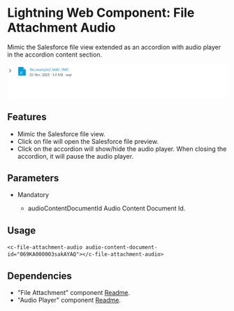 # Lightning Web Component: File Attachment Audio

Mimic the Salesforce file view extended as an accordion with audio player in the accordion content section.

<img src="docs/animation.gif" alt=""/>

## Features

- Mimic the Salesforce file view.
- Click on file will open the Salesforce file preview.
- Click on the accordion will show/hide the audio player. When closing the accordion, it will pause the audio player.

## Parameters

- Mandatory

  - audioContentDocumentId Audio Content Document Id.

## Usage

```
<c-file-attachment-audio audio-content-document-id="069KA000003sakAYAQ"></c-file-attachment-audio>
```

## Dependencies

- "File Attachment" component [Readme](<./../File Attachment/readme.md>).
- "Audio Player" component [Readme](<./../Audio Player/readme.md>).
